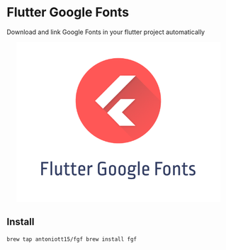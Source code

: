 # Flutter Google Fonts

Download and link Google Fonts in your flutter project automatically

<p align="center">
  <img width="460" height="auto" src="./fgfbanner.png">
</p>

## Install

`brew tap antoniott15/fgf brew install fgf`
